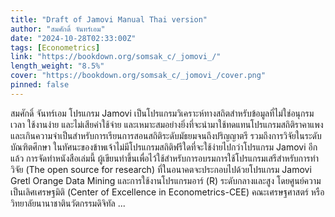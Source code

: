 ```yaml
---
title: "Draft of Jamovi Manual Thai version"
author: "สมศักดิ์ จันทร์เอม"
date: "2024-10-28T02:33:00Z"
tags: [Econometrics]
link: "https://bookdown.org/somsak_c/_jomovi_/"
length_weight: "8.5%"
cover: "https://bookdown.org/somsak_c/_jomovi_/cover.png"
pinned: false
---
```


สมศักดิ์ จันทร์เอม โปรแกรม Jamovi เป็นโปรแกรมวิเคราะห์ทางสถิตสำหรับข้อมูลที่ไม่ใช่อนุกรมเวลา ใช้งานง่าย และไม่เสียค่าใช้จ่าย และเหมาะสมอย่างยิ่งที่จะนำมาใช้ทดแทนโปรแกรมสถิติราคาแพง และเกินความจำเป็นสำหรับการเรียนการสอนสถิติระดับมัธยมจนถึงปริญญาตรี รวมถึงการวิจัยในระดับบัณฑิตศึกษา ในทัศนะของข้าพเจ้าไม่มีโปรแกรมสถิติฟรีใดที่จะใช้ง่ายไปกว่าโปรแกรม Jamovi อีกแล้ว การจัดทำหนังสือเล่มนี้ ผู้เขียนทำขึ้นเพื่อไว้ใช้สำหรับการอบรมการใช้โปรแกรมเสรีสำหรับการทำวิจัย (The open source for research) ที่ในอนาคตจะประกอบไปด้วยโปรแกรม Jamovi Gretl Orange Data Mining และการใช้งานโปรแกรมอาร์ (R) ระดับกลางและสูง โดยศูนย์ความเป็นเลิศเศรษฐมิติ (Center of Excellence in Econometrics-CEE) คณะเศรษฐศาสตร์ หรือวิทยาลัยนานาชาตินวัตกรรมดิจิทัล ...
